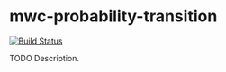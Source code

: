 # mwc-probability-transition

[![Build Status](https://travis-ci.org/ocramz/mwc-probability-transition.png)](https://travis-ci.org/ocramz/mwc-probability-transition)

TODO Description.

